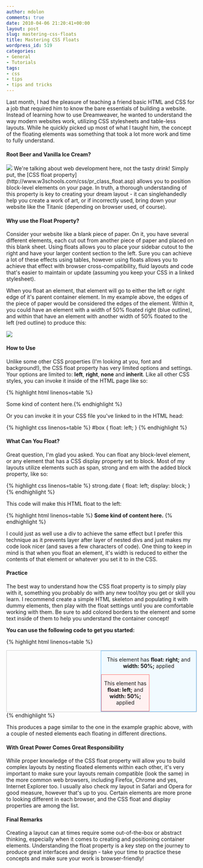 ```yaml
---
author: mdolon
comments: true
date: 2010-04-06 21:20:41+00:00
layout: post
slug: mastering-css-floats
title: Mastering CSS Floats
wordpress_id: 519
categories:
- General
- Tutorials
tags:
- css
- tips
- tips and tricks
---
```


Last month, I had the pleasure of teaching a friend basic HTML and CSS for a job that required him to know the bare essentials of building a website.  Instead of learning how to use Dreamweaver, he wanted to understand the way modern websites work, utilizing CSS stylesheets and table-less layouts.  While he quickly picked up most of what I taught him, the concept of the floating elements was something that took a lot more work and time to fully understand.


#### Root Beer and Vanilla Ice Cream?

<img src="http://devgrow.s3.amazonaws.com/assets/images/root-beer-float-e1270587170844.jpg" class="image-left small" />
We're talking about web development here, not the tasty drink!  Simply put, the [CSS float property](http://www.w3schools.com/css/pr_class_float.asp) allows you to position block-level elements on your page.  In truth, a thorough understanding of this property is key to creating your dream layout - it can singlehandedly help you create a work of art, or if incorrectly used, bring down your website like the Titanic (depending on browser used, of course).


#### Why use the Float Property?

Consider your website like a blank piece of paper.  On it, you have several different elements, each cut out from another piece of paper and placed on this blank sheet.  Using floats allows you to place your sidebar cutout to the right and have your larger content section to the left.  Sure you can achieve a lot of these effects using tables, however using floats allows you to achieve that effect with browser cross-compatibility, fluid layouts and code that's easier to maintain or update (assuming you keep your CSS in a linked stylesheet).

When you float an element, that element will go to either the left or right edge of it's parent container element.  In my example above, the edges of the piece of paper would be considered the edges of the element.  Within it, you could have an element with a width of 50% floated right (blue outline), and within that have an element with another width of 50% floated to the left (red outline) to produce this:

![](http://devgrow.s3.amazonaws.com/assets/images/css-floats-example1.gif)


#### How to Use

Unlike some other CSS properties (I'm looking at you, font and background!), the CSS float property has very limited options and settings.  Your options are limited to: **left**, **right**, **none** and **inherit**.  Like all other CSS styles, you can invoke it inside of the HTML page like so:

{% highlight html linenos=table %}
<div id="box" style="float:left;">
  Some kind of content here.
</div>
{% endhighlight %}

Or you can invoke it in your CSS file you've linked to in the HTML head:

{% highlight css linenos=table %}
#box {
	float: left;
	}
{% endhighlight %}


#### What Can You Float?

Great question, I'm glad you asked.  You can float any block-level element, or any element that has a CSS display property set to block.  Most of my layouts utilize elements such as span, strong and em with the added block property, like so:

{% highlight css linenos=table %}
strong.date {
	float: left;
	display: block;
	}
{% endhighlight %}

This code will make this HTML float to the left:

{% highlight html linenos=table %}
<strong class="date">Some kind of content here.</strong>
{% endhighlight %}

I could just as well use a div to achieve the same effect but I prefer this technique as it prevents layer after layer of nested divs and just makes my code look nicer (and saves a few characters of code).  One thing to keep in mind is that when you float an element, it's width is reduced to either the contents of that element or whatever you set it to in the CSS.


#### Practice

The best way to understand how the CSS float property is to simply play with it, something you probably do with any new tool/toy you get or skill you learn.  I recommend create a simple HTML skeleton and populating it with dummy elements, then play with the float settings until you are comfortable working with them.  Be sure to add colored borders to the element and some text inside of them to help you understand the container concept!

**You can use the following code to get you started:**

{% highlight html linenos=table %}
<html>
<title>CSS Float Practice</title>

<style type="text/css">
  #container {
      width: 100%;
      border: 1px solid #ccc;
      overflow: hidden;
      }
  .box1 {
      width: 50%;
      float: right;
      background: #f1faff;
      border: 1px solid #66bcff;
      text-align: center;
      }
  .box1 span {
      width: 50%;
      float: left;
      background: #fff1f1;
      border: 1px solid #ff6666;
      text-align: center;
      }
</style>

</head>
<body>

<div id="container">
  <div class="box1">
      <p>This element has <strong>float: right;</strong> and <strong>width: 50%;</strong> applied</p>
      <span>
          <p>This element has <strong>float: left;</strong> and <strong>width: 50%;</strong> applied</p>
      </span>
  </div>
</div>

</body>
</html>
{% endhighlight %}

This produces a page similar to the one in the example graphic above, with a couple of nested elements each floating in different directions.


#### With Great Power Comes Great Responsibility

While proper knowledge of the CSS float property will allow you to build complex layouts by nesting floated elements within each other, it's very important to make sure your layouts remain compatible (look the same) in the more common web browsers, including Firefox, Chrome and yes, Internet Explorer too.  I usually also check my layout in Safari and Opera for good measure, however that's up to you.  Certain elements are more prone to looking different in each browser, and the CSS float and display properties are among the list.


#### Final Remarks

Creating a layout can at times require some out-of-the-box or abstract thinking, especially when it comes to creating and positioning container elements.  Understanding the float property is a key step on the journey to produce great interfaces and design - take your time to practice these concepts and make sure your work is browser-friendly!